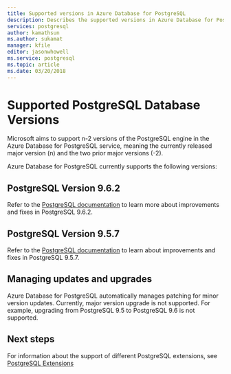 ```yaml
---
title: Supported versions in Azure Database for PostgreSQL
description: Describes the supported versions in Azure Database for PostgreSQL.
services: postgresql
author: kamathsun
ms.author: sukamat
manager: kfile
editor: jasonwhowell
ms.service: postgresql
ms.topic: article
ms.date: 03/20/2018
---
```

# Supported PostgreSQL Database Versions
Microsoft aims to support n-2 versions of the PostgreSQL engine in the Azure Database for PostgreSQL service, meaning the currently released major version (n) and the two prior major versions (-2).

Azure Database for PostgreSQL currently supports the following versions:

## PostgreSQL Version 9.6.2
Refer to the [PostgreSQL documentation](https://www.postgresql.org/docs/9.6/static/release-9-6-2.html) to learn more about improvements and fixes in PostgreSQL 9.6.2.

## PostgreSQL Version 9.5.7
Refer to the [PostgreSQL documentation](https://www.postgresql.org/docs/9.5/static/release-9-5-7.html) to learn about improvements and fixes in PostgreSQL 9.5.7.

## Managing updates and upgrades
Azure Database for PostgreSQL automatically manages patching for minor version updates. Currently, major version upgrade is not supported. For example, upgrading from PostgreSQL 9.5 to PostgreSQL 9.6 is not supported.

## Next steps
For information about the support of different PostgreSQL extensions, see [PostgreSQL Extensions](concepts-extensions.md)
